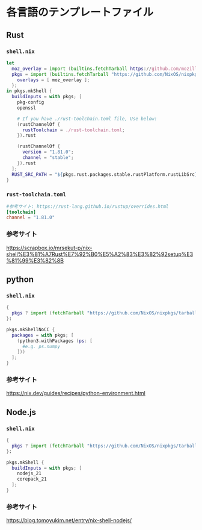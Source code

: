 # 各言語のテンプレートファイル

## Rust

### `shell.nix`

```nix
let
  moz_overlay = import (builtins.fetchTarball https://github.com/mozilla/nixpkgs-mozilla/archive/master.tar.gz);
  pkgs = import (builtins.fetchTarball "https://github.com/NixOS/nixpkgs/archive/5de1564aed415bf9d0f281461babc2d101dd49ff.tar.gz") {
    overlays = [ moz_overlay ];
  };
in pkgs.mkShell {
  buildInputs = with pkgs; [
    pkg-config
    openssl

    # If you have ./rust-toolchain.toml file, Use below:
    (rustChannelOf {
      rustToolchain = ./rust-toolchain.toml;
    }).rust

    (rustChannelOf {
      version = "1.81.0";
      channel = "stable";
    }).rust
  ];
  RUST_SRC_PATH = "${pkgs.rust.packages.stable.rustPlatform.rustLibSrc}";
}
```

### `rust-toolchain.toml`

```toml
#参考サイト: https://rust-lang.github.io/rustup/overrides.html
[toolchain]
channel = "1.81.0"
```

### 参考サイト

https://scrapbox.io/mrsekut-p/nix-shell%E3%81%A7Rust%E7%92%B0%E5%A2%83%E3%82%92setup%E3%81%99%E3%82%8B

## python

### `shell.nix`

```nix
{
  pkgs ? import (fetchTarball "https://github.com/NixOS/nixpkgs/tarball/nixos-24.05") { },
}:

pkgs.mkShellNoCC {
  packages = with pkgs; [
    (python3.withPackages (ps: [
      #e.g. ps.numpy
    ]))
  ];
}
```

### 参考サイト

https://nix.dev/guides/recipes/python-environment.html

## Node.js

### `shell.nix`

```nix
{
  pkgs ? import (fetchTarball "https://github.com/NixOS/nixpkgs/tarball/nixos-24.05") { },
}:

pkgs.mkShell {
  buildInputs = with pkgs; [
    nodejs_21
    corepack_21
  ];
}
```

### 参考サイト

https://blog.tomoyukim.net/entry/nix-shell-nodejs/
